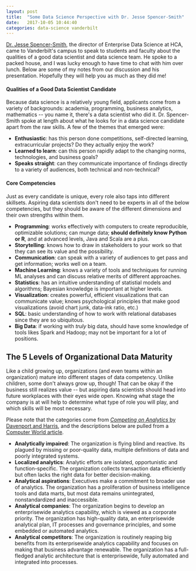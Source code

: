 ```yaml
---
layout: post
title:  "Some Data Science Perspective with Dr. Jesse Spencer-Smith"
date:   2017-10-05 10:44:40
categories: data-science vanderbilt
---
```


[Dr. Jesse Spencer-Smith](https://www.linkedin.com/in/jesse-spencer-smith-7092a0/), the director of Enterprise Data Science at HCA, came to Vanderbilt's campus to speak to students and faculty about the qualities of a good data scientist and data science team. He spoke to a packed house, and I was lucky enough to have time to chat with him over lunch. Below are some of my notes from our discussion and his presentation. Hopefully they will help you as much as they did me!

#### Qualities of a Good Data Scientist Candidate
Because data science is a relatively young field, applicants come from a variety of backgrounds: academia, programming, business analytics, mathematics -- you name it, there's a data scientist who did it. Dr. Spencer-Smith spoke at length about what he looks for in a data science candidate apart from the raw skills. A few of the themes that emerged were:

- **Enthusiastic**: has this person done competitions, self-directed learning, extracurricular projects? Do they actually enjoy the work?
- **Learned to learn**: can this person rapidly adapt to the changing norms, technologies, and business goals?
- **Speaks straight**: can they communicate importance of findings directly to a variety of audiences, both technical and non-technical?


#### Core Competencies 
Just as every candidate is unique, every role also taps into different skillsets. Aspiring data scientists don't need to be experts in all of the below competencies, but they should be aware of the different dimensions and their own strengths within them. 

- **Programming**: works effectively with computers to create reproducible, optimizable solutions; can munge data; **should definitely know Python or R**, and at advanced levels, Java and Scala are a plus.
- **Storytelling**: knows how to draw in stakeholders to your work so that they can see its value and the possibility.  
- **Communication**: can speak with a variety of audiences to get pass and get information; works well on a team.
- **Machine Learning**: knows a variety of tools and techniques for running ML analyses and can discuss relative merits of different approaches.   
- **Statistics**: has an intuitive understanding of statistial models and algorithms; Bayesian knowledge is important at higher levels. 
- **Visualization**: creates powerful, efficient visualizations that can communicate value; knows psychological principles that make good visualizations (avoid chart junk, data-ink ratio, etc.)  
- **SQL**: basic understanding of how to work with relational databases since they are so ubiquitous.
- **Big Data**:  if working with *truly* big data, should have some knowledge of tools likes Spark and Hadoop; may not be important for a lot of positions.

## The 5 Levels of Organizational Data Maturity
Like a child growing up, organizations (and even teams within an organization) mature into different stages of data competency. Unlike children, some don't always grow up, though! That can be okay if the business still realizes value -- but aspiring data scientists should head into future workplaces with their eyes wide open. Knowing what stage the company is at will help to determine what type of role you will play, and which skills will be most necessary. 

Please note that the categories come from [*Competing on Analytics* by Davenport and Harris](https://www.amazon.com/Competing-Analytics-New-Science-Winning/dp/1422103323), and the descriptions below are pulled from a [Computer World article](https://www.computerworld.com/article/2553020/business-intelligence/five-stages-of-analytic-competition.html). 
- **Analytically impaired**: The organization is flying blind and reactive. Its plagued by missing or poor-quality data, multiple definitions of data and poorly integrated systems.
- **Localized analytics**: Analytic efforts are isolated, opportunistic and function-specific. The organization collects transaction data efficiently but often lacks the right data for better decision-making.
- **Analytical aspirations**: Executives make a commitment to broader use of analytics. The organization has a proliferation of business intelligence tools and data marts, but most data remains unintegrated, nonstandardized and inaccessible.
- **Analytical companies**: The organization begins to develop an enterprisewide analytics capability, which is viewed as a corporate priority. The organization has high-quality data, an enterprisewide analytical plan, IT processes and governance principles, and some embedded or automated analytics.
- **Analytical competitors**: The organization is routinely reaping big benefits from its enterprisewide analytics capability and focuses on making that business advantage renewable. The organization has a full-fledged analytic architecture that is enterprisewide, fully automated and integrated into processes.

